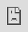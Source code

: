 # Testando PDF


  <iframe loading="lazy" style="position: absolute; width: 100%; height: 100%; top: 0; left: 0; border: none; padding: 0;margin: 0;"
    src="https:&#x2F;&#x2F;www.canva.com&#x2F;design&#x2F;DAGBHIS9tY0&#x2F;Y-hFJ0zSnTzp6NPTBhy-Aw&#x2F;view?embed" allowfullscreen="allowfullscreen" allow="fullscreen">
  </iframe>


